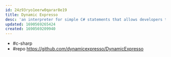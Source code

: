 ```yaml
---
id: 24z93ryo1eerw0qarar8e19
title: Dynamic Expresso
desc: 'an interpreter for simple C# statements that allows developers to create scriptable applications, execute .NET code without compilation or create dynamic linq statements'
updated: 1690569265424
created: 1690569209940
---
```


- #c-sharp
- #repo https://github.com/dynamicexpresso/DynamicExpresso